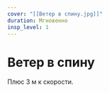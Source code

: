 ```yaml
---
cover: "[[Ветер в спину.jpg]]"
duration: Мгновенно
insp_level: 1
---
```

# Ветер в спину

Плюс 3 м к скорости.
